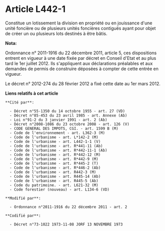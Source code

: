 # Article L442-1

Constitue un lotissement la division en propriété ou en jouissance d'une unité foncière ou de plusieurs unités foncières
contiguës ayant pour objet de créer un ou plusieurs lots destinés à être bâtis.

**Nota:**

Ordonnance n° 2011-1916 du 22 décembre 2011, article 5, ces dispositions entrent en vigueur à une date fixée par décret en
Conseil d'Etat et au plus tard le 1er juillet 2012. Ils s'appliquent aux déclarations préalables et aux demandes de permis de
construire déposées à compter de cette entrée en vigueur.

Le décret n° 2012-274 du 28 février 2012 a fixé cette date au 1er mars 2012.

**Liens relatifs à cet article**

	**Cité par**:

	  - Décret n°55-1350 du 14 octobre 1955 - art. 27 (VD)
	  - Décret n°85-453 du 23 avril 1985 - art. Annexe (Ab)
	  - Loi n°91-2 du 3 janvier 1991 - art. 2 (Ab)
	  - Décret n°2008-1086 du 23 octobre 2008 - art. 126 (V)
	  - CODE GENERAL DES IMPOTS, CGI. - art. 1599 B (M)
	  - Code de l'environnement - art. L362-3 (M)
	  - Code de l'urbanisme - art. L*142-2 (M)
	  - Code de l'urbanisme - art. L442-1-1 (V)
	  - Code de l'urbanisme - art. R*441-11 (Ab)
	  - Code de l'urbanisme - art. R*442-11-1 (Ab)
	  - Code de l'urbanisme - art. R*442-12 (M)
	  - Code de l'urbanisme - art. R*442-9 (M)
	  - Code de l'urbanisme - art. R*445-2 (T)
	  - Code de l'urbanisme - art. R*446-2 (Ab)
	  - Code de l'urbanisme - art. R442-3 (M)
	  - Code de l'urbanisme - art. R445-14 (Ab)
	  - Code de l'urbanisme - art. R445-5 (Ab)
	  - Code du patrimoine. - art. L621-32 (M)
	  - Code forestier (nouveau) - art. L134-6 (VD)

	**Modifié par**:

	  - Ordonnance n°2011-1916 du 22 décembre 2011 - art. 2

	**Codifié par**:

	  - Décret n°73-1022 1973-11-08 JORF 13 NOVEMBRE 1973
